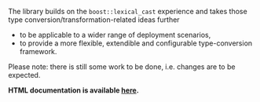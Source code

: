 The library builds on the `boost::lexical_cast` experience and takes those type conversion/transformation-related ideas further 

* to be applicable to a wider range of deployment scenarios, 
* to provide a more flexible, extendible and configurable type-conversion framework. 

Please note: there is still some work to be done, i.e. changes are to be expected.

**HTML documentation is available [here](http://boostorg.github.io/convert).**

